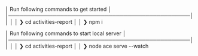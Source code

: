 │    Run following commands to get started        │
│─────────────────────────────────────────────────│
│                                                 │
│    ❯ cd activities-report                       │
│    ❯ npm i 




│    Run following commands to start local server │
│─────────────────────────────────────────────────│
│                                                 │
│    ❯ cd activities-report                       │
│    ❯ node ace serve --watch 
